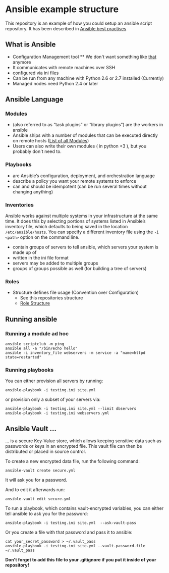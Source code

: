 # Ansible example structure
This repository is an example of how you could setup an ansible script repository. 
It has been described in [Ansible best practises](https://docs.ansible.com/ansible/playbooks_best_practices.html)

## What is Ansible
* Configuration Management tool
  ** We don't want something like [that](https://imgs.xkcd.com/comics/universal_install_script.png) anymore
* It communicates with remote machines over SSH
* configured via ini files
* Can be run from any machine with Python 2.6 or 2.7 installed (Currently)
* Managed nodes need Python 2.4 or later

## Ansible Language

### Modules
* (also referred to as “task plugins” or “library plugins”) are the workers in ansible
* Ansible ships with a number of modules that can be executed directly on remote hosts ([List of all Modules](https://docs.ansible.com/ansible/list_of_all_modules.html))
* Users can also write their own modules ( in python <3 ), but you probably don't need to. 

### Playbooks
* are Ansible’s configuration, deployment, and orchestration language
* describe a policy you want your remote systems to enforce
* can and should be idempotent (can be run several times without changing anything)

###  Inventories
Ansible works against multiple systems in your infrastructure at the same time. It does this by selecting portions of systems listed in Ansible’s inventory file, which defaults to being saved in the location `/etc/ansible/hosts`. You can specify a different inventory file using the `-i <path>` option on the command line.

* contain groups of servers to tell ansible, which servers your system is made up of
* written in the ini file format
* servers may be added to multiple groups
* groups of groups possible as well (for building a tree of servers)

### Roles
* Structure defines file usage (Convention over Configuration)
  * See this repositories structure
  * [Role Structure](https://docs.ansible.com/ansible/playbooks_best_practices.html#directory-layout)

## Running ansible

### Running a module ad hoc
```
ansible scriptclub -m ping
ansible all -a "/bin/echo hello"
ansible -i inventory_file webservers -m service -a "name=httpd state=restarted"
```

### Running playbooks
You can either provision all servers by running:
```
ansible-playbook -i testing.ini site.yml 
```

or provision only a subset of your servers via:
```
ansible-playbook -i testing.ini site.yml --limit dbservers
ansible-playbook -i testing.ini webservers.yml
```

## Ansible Vault ...
... is a secure Key-Value store, which allows keeping sensitive data such as passwords or keys in an encrypted file. This vault file can then be distributed or placed in source control.

To create a new encrypted data file, run the following command:
```
ansible-vault create secure.yml
```
It will ask you for a password.

And to edit it afterwards run:
```
ansible-vault edit secure.yml
```

To run a playbook, which contains vault-encrypted variables, you can either tell ansible to ask you for the password:
```
ansible-playbook -i testing.ini site.yml  --ask-vault-pass
```

Or you create a file with that password and pass it to ansible:
```
cat your_secret_password > ~/.vault_pass
ansible-playbook -i testing.ini site.yml --vault-password-file ~/.vault_pass
```
**Don't forget to add this file to your .gitignore if you put it inside of your repository!** 

